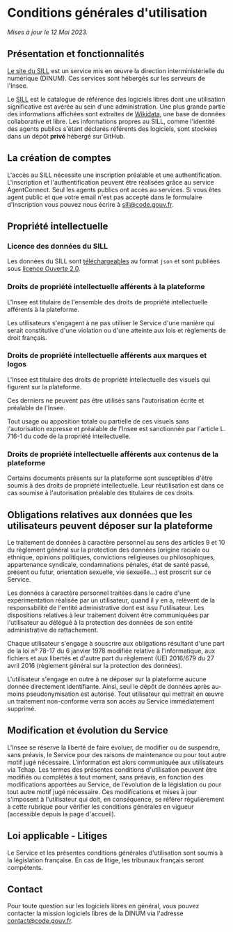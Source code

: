 # Conditions générales d'utilisation

*Mises à jour le 12 Mai 2023.*

## Présentation et fonctionnalités

[Le site du SILL](https://sill.code.gouv.fr) est un service mis en
œuvre la direction interministérielle du numérique (DINUM).  Ces
services sont hébergés sur les serveurs de l'Insee.

Le [SILL](https://sill.code.gouv.fr) est le catalogue de référence des
logiciels libres dont une utilisation significative est avérée au sein
d'une administration.  Une plus grande partie des informations
affichées sont extraites de [Wikidata](https://www.wikidata.org), une
base de données collaborative et libre.  Les informations propres au
SILL, comme l'identité des agents publics s'étant déclarés référents
des logiciels, sont stockées dans un dépôt **privé** hébergé sur
GitHub.

## La création de comptes

L'accès au SILL nécessite une inscription préalable et une
authentification.  L'inscription et l'authentification peuvent être
réalisées grâce au service AgentConnect.  Seul les agents publics ont
accès au services.  Si vous êtes agent public et que votre email n'est
pas accepté dans le formulaire d'inscription vous pouvez nous écrire à
[sill@code.gouv.fr](mailto:sill@code.gouv.fr).

## Propriété intellectuelle

### Licence des données du SILL

Les données du SILL sont
[téléchargeables](https://sill.code.gouv.fr/api/sill.json) au format
`json` et sont publiées sous [licence Ouverte
2.0](https://github.com/etalab/licence-ouverte/blob/master/LO.md).

### Droits de propriété intellectuelle afférents à la plateforme

L'Insee est titulaire de l'ensemble des droits de propriété
intellectuelle afférents à la plateforme.

Les utilisateurs s'engagent à ne pas utiliser le Service d'une manière
qui serait constitutive d'une violation ou d'une atteinte aux lois et
règlements de droit français.

### Droits de propriété intellectuelle afférents aux marques et logos

L'Insee est titulaire des droits de propriété intellectuelle des
visuels qui figurent sur la plateforme.

Ces derniers ne peuvent pas être utilisés sans l'autorisation écrite
et préalable de l'Insee.

Tout usage ou apposition totale ou partielle de ces visuels sans
l'autorisation expresse et préalable de l'Insee est sanctionnée par
l'article L. 716-1 du code de la propriété intellectuelle.

### Droits de propriété intellectuelle afférents aux contenus de la plateforme

Certains documents présents sur la plateforme sont susceptibles d'être
soumis à des droits de propriété intellectuelle.  Leur réutilisation
est dans ce cas soumise à l'autorisation préalable des titulaires de
ces droits.

## Obligations relatives aux données que les utilisateurs peuvent déposer sur la plateforme

Le traitement de données à caractère personnel au sens des articles 9
et 10 du règlement général sur la protection des données (origine
raciale ou ethnique, opinions politiques, convictions religieuses ou
philosophiques, appartenance syndicale, condamnations pénales, état de
santé passé, présent ou futur, orientation sexuelle, vie sexuelle...)
est proscrit sur ce Service.

Les données à caractère personnel traitées dans le cadre d'une
expérimentation réalisée par un utilisateur, quand il y en a, relèvent
de la responsabilité de l'entité administrative dont est issu
l'utilisateur. Les dispositions relatives à leur traitement doivent
être communiquées par l'utilisateur au délégué à la protection des
données de son entité administrative de rattachement.

Chaque utilisateur s'engage à souscrire aux obligations résultant
d'une part de la loi n° 78-17 du 6 janvier 1978 modifiée relative à
l'informatique, aux fichiers et aux libertés et d'autre part du
règlement (UE) 2016/679 du 27 avril 2016 (règlement général sur la
protection des données).

L'utilisateur s'engage en outre à ne déposer sur la plateforme aucune
donnée directement identifiante.  Ainsi, seul le dépôt de données
après au-moins pseudonymisation est autorisé. Tout utilisateur qui
mettrait en œuvre un traitement non-conforme verra son accès au
Service immédiatement supprimé.

## Modification et évolution du Service

L'Insee se réserve la liberté de faire évoluer, de modifier ou de
suspendre, sans préavis, le Service pour des raisons de maintenance ou
pour tout autre motif jugé nécessaire.  L'information est alors
communiquée aux utilisateurs via Tchap. Les termes des présentes
conditions d'utilisation peuvent être modifiés ou complétés à tout
moment, sans préavis, en fonction des modifications apportées au
Service, de l'évolution de la législation ou pour tout autre motif
jugé nécessaire. Ces modifications et mises à jour s'imposent à
l'utilisateur qui doit, en conséquence, se référer régulièrement à
cette rubrique pour vérifier les conditions générales en vigueur
(accessible depuis la page d'accueil).

## Loi applicable - Litiges

Le Service et les présentes conditions générales d'utilisation sont
soumis à la législation française. En cas de litige, les tribunaux
français seront compétents.

## Contact

Pour toute question sur les logiciels libres en général, vous pouvez
contacter la mission logiciels libres de la DINUM via l'adresse
[contact@code.gouv.fr](mailto:contact@code.gouv.fr).

